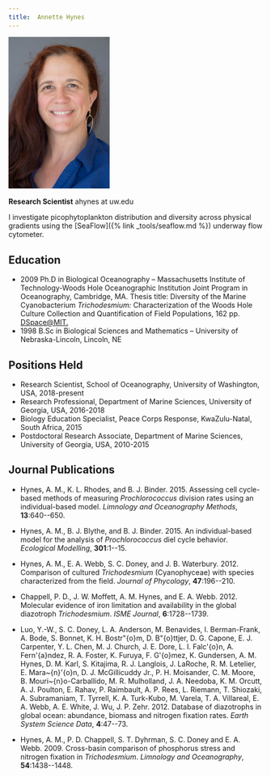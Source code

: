 ```yaml
---
title:  Annette Hynes
---
```

<img src="/assets/images/Annette_Hynes.jpg" width="200">

**Research Scientist**
ahynes at uw.edu

I investigate picophytoplankton distribution and diversity across physical gradients using the [SeaFlow]({% link _tools/seaflow.md %}) underway flow cytometer.

## Education
* 2009 Ph.D in Biological Oceanography – Massachusetts Institute of Technology-Woods Hole Oceanographic Institution Joint Program in Oceanography, Cambridge, MA. Thesis title: Diversity of the Marine Cyanobacterium *Trichodesmium:* Characterization of the Woods Hole Culture Collection and Quantification of Field Populations, 162 pp. <a href="http://hdl.handle.net/1721.1/54569" rel="nofollow">DSpace@MIT.</a></li>
* 1998 B.Sc in Biological Sciences and Mathematics – University of Nebraska-Lincoln, Lincoln, NE

## Positions Held
* Research Scientist, School of Oceanography, University of Washington, USA, 2018-present
* Research Professional, Department of Marine Sciences, University of Georgia, USA, 2016-2018
* Biology Education Specialist, Peace Corps Response, KwaZulu-Natal, South Africa, 2015
* Postdoctoral Research Associate, Department of Marine Sciences, University of Georgia, USA, 2010-2015

## Journal Publications
* Hynes, A. M., K. L. Rhodes, and B. J. Binder.  2015.  Assessing cell cycle-based methods of measuring *Prochlorococcus* division rates using an individual-based model.  *Limnology and Oceanography Methods*, **13**:640--650.

* Hynes, A. M., B. J. Blythe, and B. J. Binder.  2015.  An individual-based model for the analysis of *Prochlorococcus* diel cycle behavior. *Ecological Modelling*, **301**:1--15.

* Hynes, A. M., E. A. Webb, S. C. Doney, and J. B. Waterbury.  2012.  Comparison of cultured *Trichodesmium* (Cyanophyceae) with species characterized from the field.  *Journal of Phycology*, **47**:196--210.

* Chappell, P. D., J. W. Moffett, A. M. Hynes, and E. A. Webb.  2012.  Molecular evidence of iron limitation and availability in the global diazotroph *Trichodesmium*. *ISME Journal*, **6**:1728--1739.

* Luo, Y.-W.,  S. C. Doney,  L. A. Anderson, M. Benavides, I. Berman-Frank, A. Bode, S. Bonnet, K. H. Bostr\"{o}m, D. B\"{o}ttjer,  D. G. Capone, E. J. Carpenter, Y. L. Chen, M. J. Church, J. E. Dore,  L. I. Falc\'{o}n, A. Fern\'{a}ndez, R. A. Foster, K. Furuya, F. G\'{o}mez, K. Gundersen, A. M. Hynes, D. M. Karl, S. Kitajima, R. J. Langlois, J. LaRoche, R. M. Letelier, E. Mara\~{n}\'{o}n, D. J. McGillicuddy Jr., P. H. Moisander, C. M. Moore, B. Mouri\~{n}o-Carballido, M. R. Mulholland, J. A. Needoba, K. M. Orcutt,  A. J. Poulton, E. Rahav,  P. Raimbault, A. P. Rees, L. Riemann, T. Shiozaki, A. Subramaniam, T. Tyrrell, K. A. Turk-Kubo, M. Varela, T. A. Villareal, E. A. Webb, A. E. White, J. Wu, J. P. Zehr.  2012.  Database of diazotrophs in global ocean: abundance, biomass and nitrogen fixation rates.  *Earth System Science Data*, **4**:47--73.

* Hynes, A. M., P. D. Chappell, S. T. Dyhrman, S. C. Doney and E. A. Webb.  2009.  Cross-basin comparison of phosphorus stress and nitrogen fixation in *Trichodesmium*.  *Limnology and Oceanography*, **54**:1438--1448.
